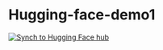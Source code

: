 # Hugging-face-demo1

[![Synch to Hugging Face hub](https://github.com/LoicSteve/Hugging-face-demo1/actions/workflows/main.yml/badge.svg)](https://github.com/LoicSteve/Hugging-face-demo1/actions/workflows/main.yml)
